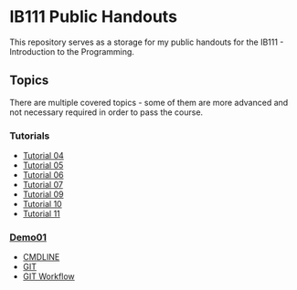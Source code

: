 # IB111 Public Handouts

This repository serves as a storage for my public handouts for the IB111 - Introduction to the Programming.

## Topics

There are multiple covered topics - some of them are more advanced and not necessary required in order to pass the course.

### Tutorials

- [Tutorial 04](./cv04/README.md)
- [Tutorial 05](./cv05/README.md)
- [Tutorial 06](./cv06/README.md)
- [Tutorial 07](./cv07/README.md)
- [Tutorial 09](./cv09/README.md)
- [Tutorial 10](./cv10/README.md)
- [Tutorial 11](./cv11/README.md)



### [Demo01](./demo01/README.md)
- [CMDLINE](./demo01/cmdline.md)
- [GIT](./demo01/git.md)
- [GIT Workflow](./demo01/git_workflow.md)


